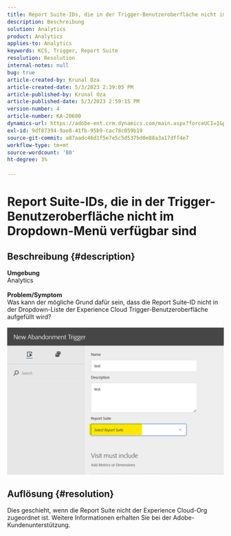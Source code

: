 ```yaml
---
title: Report Suite-IDs, die in der Trigger-Benutzeroberfläche nicht im Dropdown-Menü verfügbar sind
description: Beschreibung
solution: Analytics
product: Analytics
applies-to: Analytics
keywords: KCS, Trigger, Report Suite
resolution: Resolution
internal-notes: null
bug: true
article-created-by: Krunal Oza
article-created-date: 5/3/2023 2:39:05 PM
article-published-by: Krunal Oza
article-published-date: 5/3/2023 2:59:15 PM
version-number: 4
article-number: KA-20600
dynamics-url: https://adobe-ent.crm.dynamics.com/main.aspx?forceUCI=1&pagetype=entityrecord&etn=knowledgearticle&id=1cb8f33f-c0e9-ed11-a7c6-6045bd006b4b
exl-id: 9df87394-9ae8-41fb-95b9-cac78c059b19
source-git-commit: a87aadc46d1f5e7e5c5d537bd0e88a3a17dff4e7
workflow-type: tm+mt
source-wordcount: '80'
ht-degree: 3%

---
```


# Report Suite-IDs, die in der Trigger-Benutzeroberfläche nicht im Dropdown-Menü verfügbar sind

## Beschreibung {#description}

<b>Umgebung</b><br>Analytics<br> <br><b>Problem/Symptom</b><br>Was kann der mögliche Grund dafür sein, dass die Report Suite-ID nicht in der Dropdown-Liste der Experience Cloud Trigger-Benutzeroberfläche aufgefüllt wird?

![](assets/___20b8f33f-c0e9-ed11-a7c6-6045bd006b4b___.png)

## Auflösung {#resolution}

Dies geschieht, wenn die Report Suite nicht der Experience Cloud-Org zugeordnet ist. Weitere Informationen erhalten Sie bei der Adobe-Kundenunterstützung.

<br>
